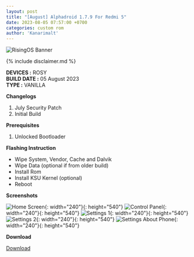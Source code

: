 ```yaml
---
layout: post
title: "[August] Alphadroid 1.7.9 For Redmi 5"
date: 2023-08-05 07:57:00 +0700
categories: custom rom
author: 'Kanarimalt'
---
```

![RisingOS Banner](/assets/images/banner/alphadroid.jpg)

{% include disclaimer.md %}

**DEVICES :** ROSY<br>
**BUILD DATE :** 05 August 2023<br>
**TYPE :** VANILLA

**Changelogs**
<ol>
    <li>July Security Patch</li>
    <li>Initial Build</li>
</ol>

**Prerequisites**
<ol>
    <li>Unlocked Bootloader</li>
</ol>

**Flashing Instruction**
<ul>
    <li>Wipe System, Vendor, Cache and Dalvik</li>
    <li>Wipe Data (optional if from older build)</li>
    <li>Install Rom</li>
    <li>Install KSU Kernel (optional)</li>
    <li>Reboot</li>
</ul>

**Screenshots**

![Home Screen](/assets/images/screenshots/2023/August/05/alpha-1.png){: width="240"}{: height="540"}
![Control Panel](/assets/images/screenshots/2023/August/05/alpha-2.png){: width="240"}{: height="540"}
![Settings 1](/assets/images/screenshots/2023/August/05/alpha-3.png){: width="240"}{: height="540"}
![Settings 2](/assets/images/screenshots/2023/August/05/alpha-4.png){: width="240"}{: height="540"}
![Settings About Phone](/assets/images/screenshots/2023/August/05/alpha-5.png){: width="240"}{: height="540"}

**Download**

[Download](https://sourceforge.net/projects/rom-builders/files/rosy/AlphaDroid-13.0-20230805-rosy-vanilla-v1.7.9.zip/download)




